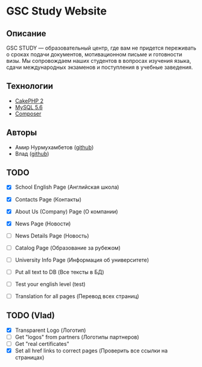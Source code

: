 # GSC Study Website

## Описание

GSC STUDY — образовательный центр, где вам не придется переживать о сроках подачи документов, мотивационном письме и готовности визы. Мы сопровождаем наших студентов в вопросах изучения языка, сдачи международных экзаменов и поступления в учебные заведения.

## Технологии

- [CakePHP 2](http://book.cakephp.org/2.0/en/index.html)
- [MySQL 5.6](https://dev.mysql.com/doc/refman/5.6/en/)
- [Composer](https://getcomposer.org/)

## Авторы

- Амир Нурмухамбетов ([github](https://github.com/Hereugo))
- Влад ([github](https://github.com/hectoxor))


## TODO

- [x] School English Page (Английская школа)
- [x] Contacts Page (Контакты)
- [x] About Us (Company) Page (О компании)
- [x] News Page (Новости)
- [ ] News Details Page (Новость)
- [ ] Catalog Page (Образование за рубежом)
- [ ] University Info Page (Информация об университете)
- [ ] Put all text to DB (Все тексты в БД)
- [ ] Test your english level (test)
- [ ] Translation for all pages (Перевод всех страниц)


## TODO (Vlad)

- [x] Transparent Logo (Логотип)
- [ ] Get "logos" from partners (Логотипы партнеров)
- [ ] Get "real certificates"
- [x] Set all href links to correct pages (Проверить все ссылки на страницах)
